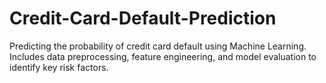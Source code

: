 # Credit-Card-Default-Prediction
Predicting the probability of credit card default using Machine Learning.   Includes data preprocessing, feature engineering, and model evaluation to identify key risk factors.

